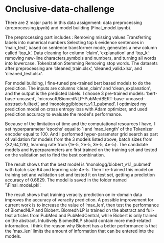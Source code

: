 # Onclusive-data-challenge

There are 2 major parts in this data assignment: data preprocessing (preprocessing.ipynb) and model building (Final_model.ipynb). 

The preprocessing part includes : 
Removing missing values
Transferring labels into numerical numbers
Selecting top k evidence sentences in ‘main_text’, based on sentence transformer mode, generates a new column called ‘top_k’.
Data cleaning for column ‘claim’, ‘explanation’ and ‘top_k’: removing new-line characters,symbols and numbers, and turning all words into lowercase.
Tokenization
Stemming
Removing stop words.
The datasets after preprocessing are ‘cleaned_train.xlsx’, ‘cleaned_valid.xlsx’, and ‘cleaned_test.xlsx’.

For model building, I fine-tuned pre-trained bert based models to do the prediction. The inputs are columns ‘clean_claim’ and ‘clean_explanation’, and the output is the predicted labels. I choose 3 pre-trained models: ‘bert-base-uncased’, ‘microsoft/BiomedNLP-PubMedBERT-base-uncased-abstract-fulltext’, and ‘monologg/biobert_v1.1_pubmed’.  I optimized my prediction model on cross entropy loss with Adam optimizer, and used prediction accuracy to evaluate the model's performance.

Because of the limitation of time and the computational resources I have, I set hyperparameter ‘epochs’ equal to 1 and ‘max_length’ of the Tokenizer encoder equal to 100. And I performed hyper-parameter grid search as part of validation for models from the 3 models listed above, batch sizes from {32,64,128}, learning rate from {1e-5, 2e-5, 3e-5, 4e-5}. The candidate models and hyperparameters are first trained on the training set and tested on the validation set to find the best combination. 

The result shows that the best model is ‘monologg/biobert_v1.1_pubmed’ with batch size 64 and learning rate 4e-5. Then I re-trained this model on training set and validation set and tested it on test set, getting a prediction accuracy of 0.6829. The model is saved in the folder named '\Final_model.pkl'. 

The result shows that training veracity prediction on in-domain data improves the accuracy of veracity prediction. A possible improvement for current work is to increase the value of ‘max_len’, then test the performance of BiomedNLP and Biobert. BiomedNLP is trained on the abstract and full-text articles from PubMed and PubMedCentral, while Biobert is only trained on the abstract. Intuitively BiomedNLP should contain more med-related information. I think the reason why Biobert has a better performance is that the ‘max_len’ limits the amount of information that can be entered into the models.
